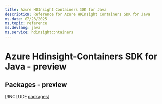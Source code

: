 ```yaml
---
title: Azure HDInsight Containers SDK for Java
description: Reference for Azure HDInsight Containers SDK for Java
ms.date: 07/23/2025
ms.topic: reference
ms.devlang: java
ms.service: hdinsightcontainers
---
```

# Azure Hdinsight-Containers SDK for Java - preview
## Packages - preview
[!INCLUDE [packages](hdinsight-containers-index.md)]